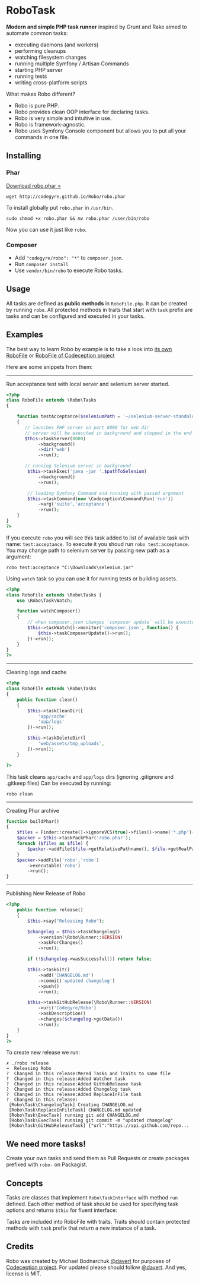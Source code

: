 # RoboTask

**Modern and simple PHP task runner** inspired by Grunt and Rake aimed to automate common tasks:

* executing daemons (and workers)
* performing cleanups
* watching filesystem changes
* running multiple Symfony / Artisan Commands
* starting PHP server
* running tests
* writing cross-platform scripts

What makes Robo different?

* Robo is pure PHP.
* Robo provides clean OOP interface for declaring tasks.
* Robo is very simple and intuitive in use.
* Robo is framework-agnostic.
* Robo uses Symfony Console component but allows you to put all your commands in one file.

## Installing

### Phar

[Download robo.phar >](http://codegyre.github.io/Robo/robo.phar)

```
wget http://codegyre.github.io/Robo/robo.phar
```

To install globally put `robo.phar` in `/usr/bin`.

```
sudo chmod +x robo.phar && mv robo.phar /user/bin/robo
```

Now you can use it just like `robo`.

### Composer

* Add `"codegyre/robo": "*"` to `composer.json`.
* Run `composer install`
* Use `vendor/bin/robo` to execute Robo tasks.

## Usage

All tasks are defined as **public methods** in `RoboFile.php`. It can be created by running `robo`.
All protected methods in traits that start with `task` prefix are tasks and can be configured and executed in your tasks.

## Examples

The best way to learn Robo by example is to take a look into [its own RoboFile](https://github.com/Codegyre/Robo/blob/master/RoboFile.php)
 or [RoboFile of Codeception project](https://github.com/Codeception/Codeception/blob/master/RoboFile.php)

Here are some snippets from them:

---

Run acceptance test with local server and selenium server started.


``` php
<?php
class RoboFile extends \Robo\Tasks
{

    function testAcceptance($seleniumPath = '~/selenium-server-standalone-2.39.0.jar')
    {
       // launches PHP server on port 8000 for web dir
       // server will be executed in background and stopped in the end
       $this->taskServer(8000)
            ->background()
            ->dir('web')
            ->run();

       // running Selenium server in background
        $this->taskExec('java -jar '.$pathToSelenium)
            ->background()
            ->run();

        // loading Symfony Command and running with passed argument
        $this->taskCommand(new \Codeception\Command\Run('run'))
            ->arg('suite','acceptance')
            ->run();
    }
}
?>
```

If you execute `robo` you will see this task added to list of available task with name: `test:acceptance`.
To execute it you shoud run `robo test:acceptance`. You may change path to selenium server by passing new path as a argument:

```
robo test:acceptance "C:\Downloads\selenium.jar"
```

Using `watch` task so you can use it for running tests or building assets.

``` php
<?php
class RoboFile extends \Robo\Tasks {
    use \Robo\Task\Watch;

    function watchComposer()
    {
        // when composer.json changes `composer update` will be executed
        $this->taskWatch()->monitor('composer.json', function() {
            $this->taskComposerUpdate()->run();
        })->run();
    }
}
?>
```

---

Cleaning logs and cache

``` php
<?php
class RoboFile extends \Robo\Tasks
{
    public function clean()
    {
        $this->taskCleanDir([
            'app/cache'
            'app/logs'
        ])->run();

        $this->taskDeleteDir([
            'web/assets/tmp_uploads',
        ])->run();
    }

?>
```

This task cleans `app/cache` and `app/logs` dirs (ignoring .gitignore and .gitkeep files)
Can be executed by running:

```
robo clean
```

----

Creating Phar archive

``` php
function buildPhar()
{
    $files = Finder::create()->ignoreVCS(true)->files()->name('*.php')->in(__DIR__);
    $packer = $this->taskPackPhar('robo.phar');
    foreach ($files as $file) {
        $packer->addFile($file->getRelativePathname(), $file->getRealPath());
    }
    $packer->addFile('robo','robo')
        ->executable('robo')
        ->run();
}
```

---

Publishing New Release of Robo

``` php
<?php
    public function release()
    {
        $this->say("Releasing Robo");

        $changelog = $this->taskChangelog()
            ->version(\Robo\Runner::VERSION)
            ->askForChanges()
            ->run();

        if (!$changelog->wasSuccessful()) return false;

        $this->taskGit()
            ->add('CHANGELOG.md')
            ->commit('updated changelog')
            ->push()
            ->run();

        $this->taskGitHubRelease(\Robo\Runner::VERSION)
            ->uri('Codegyre/Robo')
            ->askDescription()
            ->changes($changelog->getData())
            ->run();
    }
}
?>
```

To create new release we run:

```
✗ ./robo release
➜  Releasing Robo
?  Changed in this release:Mered Tasks and Traits to same file
?  Changed in this release:Added Watcher task
?  Changed in this release:Added GitHubRelease task
?  Changed in this release:Added Changelog task
?  Changed in this release:Added ReplaceInFile task
?  Changed in this release:
 [Robo\Task\ChangelogTask] Creating CHANGELOG.md
 [Robo\Task\ReplaceInFileTask] CHANGELOG.md updated
 [Robo\Task\ExecTask] running git add CHANGELOG.md
 [Robo\Task\ExecTask] running git commit -m "updated changelog"
 [Robo\Task\GitHubReleaseTask] {"url":"https://api.github.com/repo...
```

## We need more tasks!

Create your own tasks and send them as Pull Requests or create packages prefixed with `robo-` on Packagist.

## Concepts

Tasks are classes that implement `Robo\TaskInterface` with method `run` defined. Each other method of task should be used for specifying task options and returns `$this` for fluent interface:

Tasks are included into RoboFile with traits. Traits should contain protected methods with `task` prefix that return a new instance of a task.

## Credits

Robo was created by Michael Bodnarchuk [@davert](http://twitter.com/davert) for purposes of [Codeception project](http://codeception.com).
For updated please should follow [@davert](http://twitter.com/codeception). And yes, license is MIT.